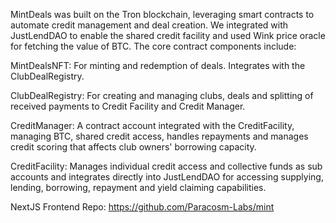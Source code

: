 MintDeals was built on the Tron blockchain, leveraging smart contracts to automate credit management and deal creation. We integrated with JustLendDAO to enable the shared credit facility and used Wink price oracle for fetching the value of BTC. The core contract components include:

MintDealsNFT: For minting and redemption of deals. Integrates with the ClubDealRegistry.

ClubDealRegistry: For creating and managing clubs, deals and splitting of received payments to Credit Facility and Credit Manager.

CreditManager: A contract account integrated with the CreditFacility, managing BTC, shared credit access, handles repayments and manages credit scoring that affects club owners' borrowing capacity.

CreditFacility: Manages individual credit access and collective funds as sub accounts and integrates directly into JustLendDAO for accessing supplying, lending, borrowing, repayment and yield claiming capabilities.

NextJS Frontend Repo: https://github.com/Paracosm-Labs/mint
